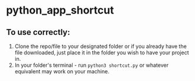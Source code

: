 # python_app_shortcut

## To use correctly:
1. Clone the repo/file to your designated folder
  or if you already have the file downloaded, just place it in the folder you wish to have your project in.
2. In your folder's terminal - run `python3 shortcut.py` or whatever equivalent may work on your machine.
